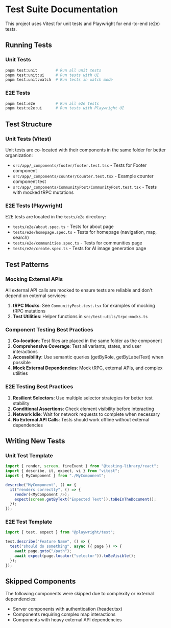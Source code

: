 # Test Suite Documentation

This project uses Vitest for unit tests and Playwright for end-to-end (e2e) tests.

## Running Tests

### Unit Tests

```bash
pnpm test:unit        # Run all unit tests
pnpm test:unit:ui     # Run tests with UI
pnpm test:unit:watch  # Run tests in watch mode
```

### E2E Tests

```bash
pnpm test:e2e         # Run all e2e tests
pnpm test:e2e:ui      # Run tests with Playwright UI
```

## Test Structure

### Unit Tests (Vitest)

Unit tests are co-located with their components in the same folder for better organization:

- `src/app/_components/footer/footer.test.tsx` - Tests for Footer component
- `src/app/_components/counter/Counter.test.tsx` - Example counter component test
- `src/app/_components/CommunityPost/CommunityPost.test.tsx` - Tests with mocked tRPC mutations

### E2E Tests (Playwright)

E2E tests are located in the `tests/e2e` directory:

- `tests/e2e/about.spec.ts` - Tests for about page
- `tests/e2e/homepage.spec.ts` - Tests for homepage (navigation, map, search)
- `tests/e2e/communities.spec.ts` - Tests for communities page
- `tests/e2e/create.spec.ts` - Tests for AI image generation page

## Test Patterns

### Mocking External APIs

All external API calls are mocked to ensure tests are reliable and don't depend on external services:

1. **tRPC Mocks**: See `CommunityPost.test.tsx` for examples of mocking tRPC mutations
2. **Test Utilities**: Helper functions in `src/test-utils/trpc-mocks.ts`

### Component Testing Best Practices

1. **Co-location**: Test files are placed in the same folder as the component
2. **Comprehensive Coverage**: Test all variants, states, and user interactions
3. **Accessibility**: Use semantic queries (getByRole, getByLabelText) when possible
4. **Mock External Dependencies**: Mock tRPC, external APIs, and complex utilities

### E2E Testing Best Practices

1. **Resilient Selectors**: Use multiple selector strategies for better test stability
2. **Conditional Assertions**: Check element visibility before interacting
3. **Network Idle**: Wait for network requests to complete when necessary
4. **No External API Calls**: Tests should work offline without external dependencies

## Writing New Tests

### Unit Test Template

```typescript
import { render, screen, fireEvent } from "@testing-library/react";
import { describe, it, expect, vi } from "vitest";
import { MyComponent } from "./MyComponent";

describe("MyComponent", () => {
  it("renders correctly", () => {
    render(<MyComponent />);
    expect(screen.getByText("Expected Text")).toBeInTheDocument();
  });
});
```

### E2E Test Template

```typescript
import { test, expect } from "@playwright/test";

test.describe("Feature Name", () => {
  test("should do something", async ({ page }) => {
    await page.goto("/path");
    await expect(page.locator("selector")).toBeVisible();
  });
});
```

## Skipped Components

The following components were skipped due to complexity or external dependencies:

- Server components with authentication (header.tsx)
- Components requiring complex map interactions
- Components with heavy external API dependencies
